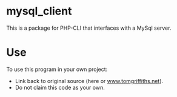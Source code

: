 # mysql_client
This is a package for PHP-CLI that interfaces with a MySql server.

# Use
To use this program in your own project:
* Link back to original source (here or www.tomgriffiths.net).
* Do not claim this code as your own.
